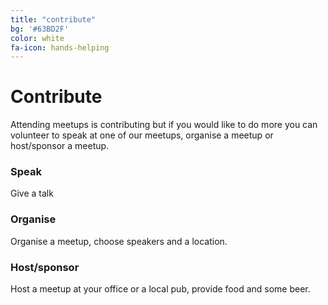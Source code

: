 ```yaml
---
title: "contribute"
bg: '#63BD2F'
color: white
fa-icon: hands-helping
---
```


# Contribute

Attending meetups is contributing but if you would like to do more you can volunteer to speak at one of our meetups, organise a meetup or host/sponsor a meetup.

### Speak

Give a talk

### Organise

Organise a meetup, choose speakers and a location.

### Host/sponsor

Host a meetup at your office or a local pub, provide food and some beer.
